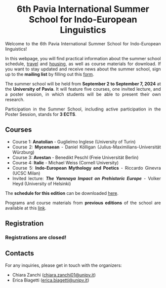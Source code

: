 <div align="center">

# 6th Pavia International Summer School for Indo-European Linguistics

</div>

<div align="justify">

Welcome to the 6th Pavia International Summer School for Indo-European linguistics!

In this webpage, you will find practical information about the summer school schedule, [travel](https://github.com/unipv-larl/6th-Pavia-International-Summer-School-for-Indo-European-Linguistics/blob/main/Getting_to_Pavia.pdf) and [housing](https://github.com/unipv-larl/6th-Pavia-International-Summer-School-for-Indo-European-Linguistics/blob/main/Housing.pdf), as well as course materials for download.
If you want to stay updated and receive news about the summer school, sign up to the **mailing list** by filling out this [form](https://forms.gle/2NhkVYcjGFwPLg546).

The summer school will be held from **September 2 to September 7, 2024** at the **University of Pavia**. It will feature five courses, one invited lecture, and a poster session, in which students will be able to present their own research.

Participation in the Summer School, including active participation in the Poster Session, stands for **3 ECTS**.

## Courses

- Course 1: **Anatolian** - Guglielmo Inglese (University of Turin)
- Course 2: **Mycenaean** - Daniel Kölligan (Julius-Maximilians-Universität Würzburg)
- Course 3: **Avestan** - Benedikt Peschl (Freie Universität Berlin)
- Course 4: **Italic** - Michael Weiss (Cornell University)
- Course 5: **Indo-European Mythology and Poetics** - Riccardo Ginevra (UCSC Milan)
- Invited lecture: ***The Yamnaya Impact on Prehistoric Europe*** - Volker Heyd (University of Helsinki)

The **schedule for this edition** can be downloaded [here](https://github.com/unipv-larl/6th-Pavia-International-Summer-School-for-Indo-European-Linguistics/blob/main/Course-schedule_2024.pdf).

Programs and course materials from **previous editions** of the school are available at this [link](http://indoeuropean.wikidot.com).

## Registration 

### Registrations are closed!


## Contacts
For any inquiries, please get in touch with the organizers:
- Chiara Zanchi (chiara.zanchi01@unipv.it)
- Erica Biagetti (erica.biagetti@unipv.it)

</div>
